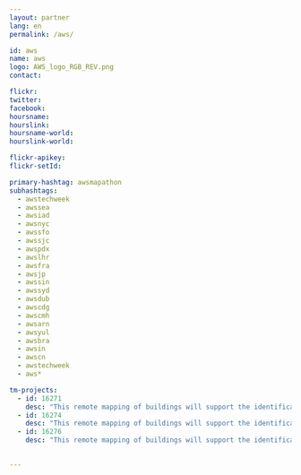 ```yaml
---
layout: partner
lang: en
permalink: /aws/

id: aws
name: aws
logo: AWS_logo_RGB_REV.png
contact: 

flickr:
twitter: 
facebook: 
hoursname: 
hourslink: 
hoursname-world: 
hourslink-world: 

flickr-apikey:
flickr-setId:

primary-hashtag: awsmapathon
subhashtags:
  - awstechweek
  - awssea
  - awsiad
  - awsnyc
  - awssfo
  - awssjc
  - awspdx
  - awslhr
  - awsfra
  - awsjp
  - awssin
  - awssyd
  - awsdub
  - awscdg
  - awscmh
  - awsarn
  - awsyul
  - awsbra
  - awsin
  - awscn
  - awstechweek
  - aws*

tm-projects:
  - id: 16271
    desc: "This remote mapping of buildings will support the identification and characterization of settlements, as well as the implementation of planned activities and largely the generation of data for humanitarian activities."
  - id: 16274
    desc: "This remote mapping of buildings will support the identification and characterization of settlements, as well as the implementation of planned activities and largely the generation of data for humanitarian activities."
  - id: 16276
    desc: "This remote mapping of buildings will support the identification and characterization of settlements, as well as the implementation of planned activities and largely the generation of data for humanitarian activities."

    
---
```

